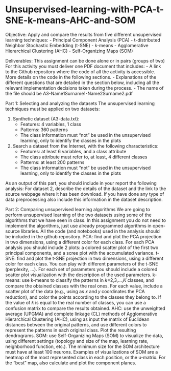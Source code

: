 # Unsupervised-learning-with-PCA-t-SNE-k-means-AHC-and-SOM

Objective: Apply and compare the results from five different unsupervised learning techniques:
	- Principal Component Analysis (PCA)
	- t-distributed Neighbor Stochastic Embedding (t-SNE)
	- k-means
	- Agglomerative Hierarchical Clustering (AHC)
	- Self-Organizing Maps (SOM)

Deliverables: This assignment can be done alone or in pairs (groups of two)
For this activity you must deliver one PDF document that includes:
	- A link to the Github repository where the code of all the activity is accessible. More details on the code in the following sections.
	- Explanations of the different questions that are detailed in the section below, including all the relevant implementation decisions taken during the process.
	- The name of the file should be A3-Name1Surname1-Name2Surname2.pdf

Part 1: Selecting and analyzing the datasets
The unsupervised learning techniques must be applied on two datasets:
1. Synthetic dataset (A3-data.txt):
	- Features: 4 variables, 1 class
	- Patterns: 360 patterns
	- The class information must “not” be used in the unsupervised learning, only to identify the classes in the plots
2. Search a dataset from the Internet, with the following characteristics:
	- Features: at least 6 variables, and a class attribute
	- The class attribute must refer to, at least, 4 different classes
	- Patterns: at least 200 patterns
	- The class information must “not” be used in the unsupervised learning, only to identify the classes in the plots

As an output of this part, you should include in your report the following analysis: For dataset 2, describe the details of the dataset and the link to the source webpage where it has been download. If you have done any type of data preprocessing also include this information in the dataset description.


Part 2: Comparing unsupervised learning algorithms
We are going to perform unsupervised learning of the two datasets using some of the algorithms that we have seen in class. In this assignment you do not need to implement the algorithms, just use already programmed algorithms in open-source libraries. All the code (and notebooks) used in the analysis should be included in the github repository.
	PCA: find and plot the PCA projection in two dimensions, using a different color for each class. For each PCA analysis you should include 2 plots: a colored scatter plot of the first two principal components, and a scree plot with the accumulated variance.
	t-SNE: find and plot the t-SNE projection in two dimensions, using a different color for each class. You can play with different parameters of the t-SNE (perplexity, …). For each set of parameters you should include a colored scatter plot visualization with the description of the used parameters.
	k-means: use k-means to classify the patterns in 𝑘=2,3,…,𝐾 classes, and compare the obtained classes with the real ones. For each value, include a scatter plot of the data (e.g., using as 𝑥 and 𝑦 coordinates the PCA reduction), and color the points according to the classes they belong to. If the value of 𝑘 is equal to the real number of classes, you can use a confusion matrix to compare the results obtained.
	AHC: use the unweighted average (UPGMA) and complete linkage (CL) methods of Agglomerative Hierarchical Clustering (AHC), using as input the matrix of Euclidean distances between the original patterns, and use different colors to represent the patterns in each original class. Plot the resulting dendrograms.
	SOM: use Self-Organizing Maps (SOM) to visualize the data, using different settings (topology and size of the map, learning rate, neighborhood function, etc.). The minimum size for the SOM architecture must have at least 100 neurons. Examples of visualizations of SOM are a heatmap of the most represented class in each position, or the u-matrix. For the “best” map, also calculate and plot the component planes.